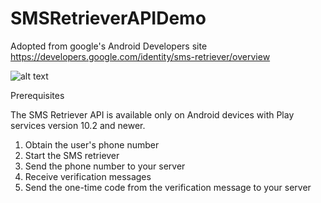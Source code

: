 # SMSRetrieverAPIDemo

Adopted from google's Android Developers site https://developers.google.com/identity/sms-retriever/overview

![alt text](https://developers.google.com/identity/sms-retriever/flow-overview.png)

Prerequisites

The SMS Retriever API is available only on Android devices with Play services version 10.2 and newer.

1. Obtain the user's phone number
2. Start the SMS retriever
3. Send the phone number to your server
4. Receive verification messages
5. Send the one-time code from the verification message to your server
